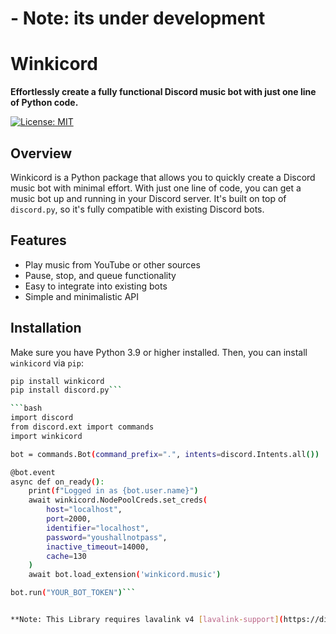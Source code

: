 # - Note: its under development

# Winkicord

**Effortlessly create a fully functional Discord music bot with just one line of Python code.**

[![License: MIT](https://img.shields.io/badge/License-MIT-blue.svg)](https://opensource.org/licenses/MIT)

## Overview

Winkicord is a Python package that allows you to quickly create a Discord music bot with minimal effort. With just one line of code, you can get a music bot up and running in your Discord server. It's built on top of `discord.py`, so it's fully compatible with existing Discord bots.

## Features
- Play music from YouTube or other sources
- Pause, stop, and queue functionality
- Easy to integrate into existing bots
- Simple and minimalistic API

## Installation

Make sure you have Python 3.9 or higher installed. Then, you can install `winkicord` via `pip`:

```bash
pip install winkicord
pip install discord.py```

```bash
import discord
from discord.ext import commands
import winkicord

bot = commands.Bot(command_prefix=".", intents=discord.Intents.all())

@bot.event
async def on_ready():
    print(f"Logged in as {bot.user.name}")
    await winkicord.NodePoolCreds.set_creds(
        host="localhost",
        port=2000,
        identifier="localhost",
        password="youshallnotpass",
        inactive_timeout=14000,
        cache=130
    )
    await bot.load_extension('winkicord.music')

bot.run("YOUR_BOT_TOKEN")```


**Note: This Library requires lavalink v4 [lavalink-support](https://discord.gg/lavalink-1082302532421943407)**